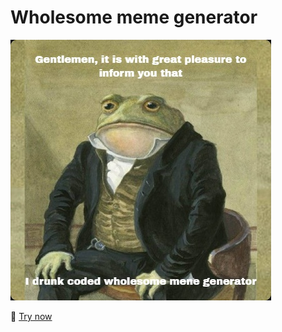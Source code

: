 # Wholesome meme generator

![MR.frog](/wholesomememe.jpeg)

🐸 [Try now](https://dhanush-git.github.io/wholesomememe-generator/)

